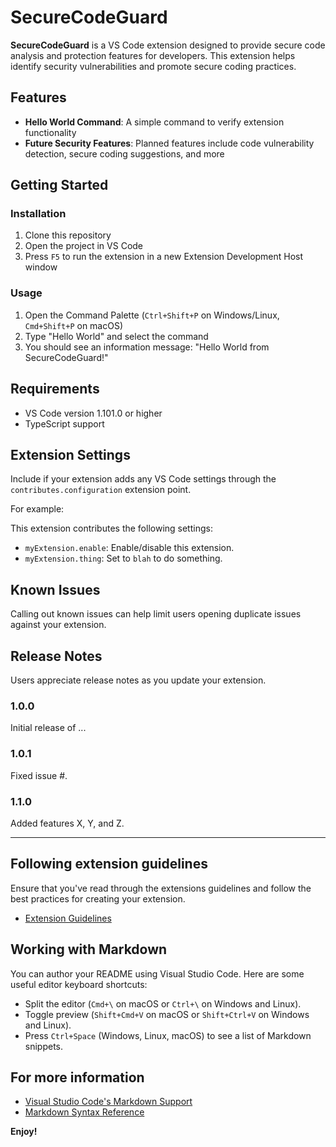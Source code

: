# SecureCodeGuard

**SecureCodeGuard** is a VS Code extension designed to provide secure code analysis and protection features for developers. This extension helps identify security vulnerabilities and promote secure coding practices.

## Features

- **Hello World Command**: A simple command to verify extension functionality
- **Future Security Features**: Planned features include code vulnerability detection, secure coding suggestions, and more

## Getting Started

### Installation

1. Clone this repository
2. Open the project in VS Code
3. Press `F5` to run the extension in a new Extension Development Host window

### Usage

1. Open the Command Palette (`Ctrl+Shift+P` on Windows/Linux, `Cmd+Shift+P` on macOS)
2. Type "Hello World" and select the command
3. You should see an information message: "Hello World from SecureCodeGuard!"

## Requirements

- VS Code version 1.101.0 or higher
- TypeScript support

## Extension Settings

Include if your extension adds any VS Code settings through the `contributes.configuration` extension point.

For example:

This extension contributes the following settings:

* `myExtension.enable`: Enable/disable this extension.
* `myExtension.thing`: Set to `blah` to do something.

## Known Issues

Calling out known issues can help limit users opening duplicate issues against your extension.

## Release Notes

Users appreciate release notes as you update your extension.

### 1.0.0

Initial release of ...

### 1.0.1

Fixed issue #.

### 1.1.0

Added features X, Y, and Z.

---

## Following extension guidelines

Ensure that you've read through the extensions guidelines and follow the best practices for creating your extension.

* [Extension Guidelines](https://code.visualstudio.com/api/references/extension-guidelines)

## Working with Markdown

You can author your README using Visual Studio Code. Here are some useful editor keyboard shortcuts:

* Split the editor (`Cmd+\` on macOS or `Ctrl+\` on Windows and Linux).
* Toggle preview (`Shift+Cmd+V` on macOS or `Shift+Ctrl+V` on Windows and Linux).
* Press `Ctrl+Space` (Windows, Linux, macOS) to see a list of Markdown snippets.

## For more information

* [Visual Studio Code's Markdown Support](http://code.visualstudio.com/docs/languages/markdown)
* [Markdown Syntax Reference](https://help.github.com/articles/markdown-basics/)

**Enjoy!**
